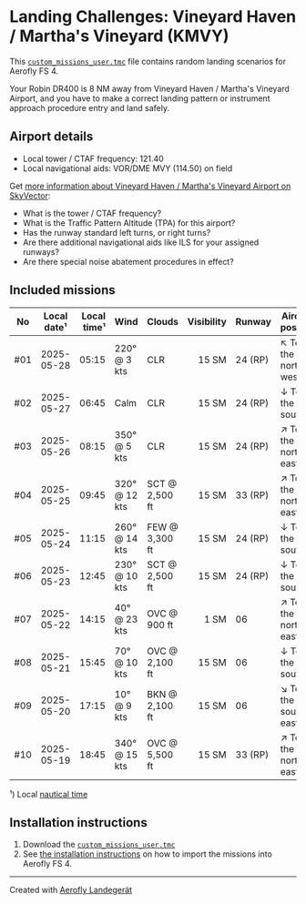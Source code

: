 # Landing Challenges: Vineyard Haven / Martha's Vineyard (KMVY)

This [`custom_missions_user.tmc`](missions/custom_missions_user.tmc) file contains random landing scenarios for Aerofly FS 4.

Your Robin DR400 is 8 NM away from Vineyard Haven / Martha's Vineyard Airport, and you have to make a correct landing pattern or instrument approach procedure entry and land safely.

## Airport details

- Local tower / CTAF frequency: 121.40
- Local navigational aids: VOR/DME MVY (114.50) on field

Get [more information about Vineyard Haven / Martha's Vineyard Airport on SkyVector](https://skyvector.com/airport/KMVY):

- What is the tower / CTAF frequency?
- What is the Traffic Pattern Altitude (TPA) for this airport?
- Has the runway standard left turns, or right turns?
- Are there additional navigational aids like ILS for your assigned runways?
- Are there special noise abatement procedures in effect?

## Included missions

| No  | Local date¹ | Local time¹ | Wind          | Clouds         | Visibility | Runway  | Aircraft position    |
| :-: | ----------- | ----------: | ------------- | -------------- | ---------: | ------- | -------------------- |
| #01 | 2025-05-28  |       05:15 | 220° @ 3 kts  | CLR            |      15 SM | 24 (RP) | ↖ To the north-west |
| #02 | 2025-05-27  |       06:45 | Calm          | CLR            |      15 SM | 24 (RP) | ↓ To the south       |
| #03 | 2025-05-26  |       08:15 | 350° @ 5 kts  | CLR            |      15 SM | 24 (RP) | ↗ To the north-east |
| #04 | 2025-05-25  |       09:45 | 320° @ 12 kts | SCT @ 2,500 ft |      15 SM | 33 (RP) | ↗ To the north-east |
| #05 | 2025-05-24  |       11:15 | 260° @ 14 kts | FEW @ 3,300 ft |      15 SM | 24 (RP) | ↓ To the south       |
| #06 | 2025-05-23  |       12:45 | 230° @ 10 kts | SCT @ 2,500 ft |      15 SM | 24 (RP) | ↓ To the south       |
| #07 | 2025-05-22  |       14:15 | 40° @ 23 kts  | OVC @ 900 ft   |       1 SM | 06      | ↗ To the north-east |
| #08 | 2025-05-21  |       15:45 | 70° @ 10 kts  | OVC @ 2,100 ft |      15 SM | 06      | ↓ To the south       |
| #09 | 2025-05-20  |       17:15 | 10° @ 9 kts   | BKN @ 2,100 ft |      15 SM | 06      | ↘ To the south-east |
| #10 | 2025-05-19  |       18:45 | 340° @ 15 kts | OVC @ 5,500 ft |      15 SM | 33 (RP) | ↗ To the north-east |

¹) Local [nautical time](https://en.wikipedia.org/wiki/Nautical_time)

## Installation instructions

1. Download the [`custom_missions_user.tmc`](missions/custom_missions_user.tmc)
2. See [the installation instructions](https://fboes.github.io/aerofly-missions/docs/generic-installation.html) on how to import the missions into Aerofly FS 4.

---

Created with [Aerofly Landegerät](https://github.com/fboes/aerofly-patterns)
